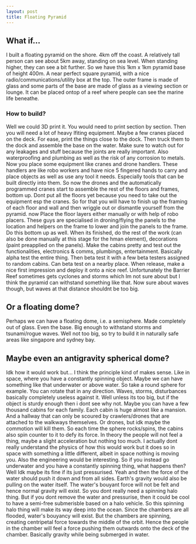 ```yaml
---
layout: post
title: Floating Pyramid
---
```

## What if...
I built a floating pyramid on the shore. 4km off the coast. A relatively tall person can see about 5km away, standing on sea level. When standing higher, they can see a bit further.
So we have this 1km x 1km pyramid base of height 400m. A near perfect square pyramid, with a nice radio/communications/utility box at the top.
The outer frame is made of glass and some parts of the base are made of glass as a viewing section or lounge. It can be placed ontop of a reef where people can see the marine life beneathe.

### How to build?
Well we could 3D print it. You would need to print section by section. Then you will need a lot of heavy lfiting equipment. Maybe a few cranes placed on the deck. For ease, print the things close to the dock. Then truck them to the dock and assemble the base on the water. Make sure to watch out for any leakages and stuff because the joints are really important. Also waterproofing and plumbing as well as the risk of any corrosion to metals. Now you place some equipment like cranes and drone handlers. These handlers are like robo workers and have nice 5 fingered hands to carry and place objects as well as use any tool it needs. Especially tools that can be built directly into them. So now the drones and the automatically programmed cranes start to assemble the rest of the floors and frames, bottom up. Dont put all the floors yet because you need to take out the equipment esp the cranes. So for that you will have to finish up the framing of each floor and wall and then wriggle out or dismantle yourself from the pyramid. now Place the floor layers either manually or with help of robo placers. These guys are specialised in droning/flying the panels to the location and helpers on the frame to lower and join the panels to the frame. Do this bottom up as well. When its finished, do the rest of the work (can also be done manually at this stage for the hman element), decorations (paint preapplied on the panels). Make the cabins pretty and test out the functionalities, electronics & comms, plumbings, entertainment. Basically alpha test the entire thing. Then beta test it with a few beta testers assigned to random cabins. Can beta test on a nearby place. When release, make a nice first impression and deploy it onto a nice reef. Unfortunately the Barrier Reef sometimes gets cyclones and storms which Im not sure about but I think the pyramid can withstand something like that. Now sure about waves though, but waves at that distance shouldnt be too big.

## Or a floating dome?
Perhaps we can have a floating dome, i.e. a semisphere. Made completely out of glass. Even the base. Big enough to withstand storms and tsunami/rogue waves. Well not too big, so try to build it in naturally safe areas like singapore and sydney bay.

## Maybe even an antigravity spherical dome?
Idk how it would work but...
I think the principle kind of makes sense.
Like in space, where you have a constantly spinning object.
Maybe we can have something like that underwater or above water.
So take a round sphere for example. You can rotate that in any direction. Waves, storms, disturbances basically completely useless against it. Well unless its too big, but if the object is sturdy enough then i dont see why not.
Maybe you can have a few thousand cabins for each family. Each cabin is huge almost like a mansion. And a hallway that can only be scoured by crawlers/drones that are attached to the walkways themselves. Or drones, but idk maybe the commotion will kill them. So each time the sphere rocks/spins, the cabins also spin counter to it to defy its force.
In theory the people will not feel a thing, maybe a slight acceleration but nothing too much. I actually dont really understand the physics of how this would work but it does so in space with something a little different, albeit in space nothing is moving you. Also the engineering would be interesting.
So if you instead go underwater and you have a constantly spinning thing, what happens then? Well Idk maybe its fine if its just pressurised. Yeah and then the force of the water should push it down and from all sides. Earth's gravity would also be pulling on the water itself. The water's bouyant force will not be felt and hence normal gravity will exist.
So you dont really need a spinning halo thing. But if you dont remove the water and pressurise, then it could be cool to have a semi-free submerisble based on a halo vehicle. So this spinning halo thing will make its way deep into the ocean. Since the chambers are all flooded, water's bouyancy will exist. But the chambers are spinning, creating centripetal force towards the middle of the orbit.
Hence the people in the chamber will feel a force pushing them outwards onto the deck of the chamber. Basically gravity while being submerged in water.
